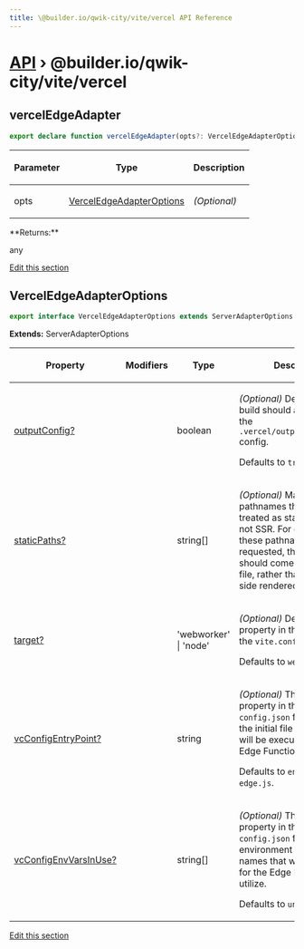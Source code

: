 ```yaml
---
title: \@builder.io/qwik-city/vite/vercel API Reference
---
```


# [API](/api) &rsaquo; @builder.io/qwik-city/vite/vercel

## vercelEdgeAdapter

```typescript
export declare function vercelEdgeAdapter(opts?: VercelEdgeAdapterOptions): any;
```

<table><thead><tr><th>

Parameter

</th><th>

Type

</th><th>

Description

</th></tr></thead>
<tbody><tr><td>

opts

</td><td>

[VercelEdgeAdapterOptions](#verceledgeadapteroptions)

</td><td>

_(Optional)_

</td></tr>
</tbody></table>
**Returns:**

any

[Edit this section](https://github.com/QwikDev/qwik/tree/main/packages/qwik-city/adapters/vercel-edge/vite/index.ts)

## VercelEdgeAdapterOptions

```typescript
export interface VercelEdgeAdapterOptions extends ServerAdapterOptions
```

**Extends:** ServerAdapterOptions

<table><thead><tr><th>

Property

</th><th>

Modifiers

</th><th>

Type

</th><th>

Description

</th></tr></thead>
<tbody><tr><td>

[outputConfig?](#)

</td><td>

</td><td>

boolean

</td><td>

_(Optional)_ Determines if the build should auto-generate the `.vercel/output/config.json` config.

Defaults to `true`.

</td></tr>
<tr><td>

[staticPaths?](#)

</td><td>

</td><td>

string[]

</td><td>

_(Optional)_ Manually add pathnames that should be treated as static paths and not SSR. For example, when these pathnames are requested, their response should come from a static file, rather than a server-side rendered response.

</td></tr>
<tr><td>

[target?](#)

</td><td>

</td><td>

'webworker' \| 'node'

</td><td>

_(Optional)_ Define the `target` property in the `ssr` object in the `vite.config.ts` file.

Defaults to `webworker`.

</td></tr>
<tr><td>

[vcConfigEntryPoint?](#)

</td><td>

</td><td>

string

</td><td>

_(Optional)_ The `entrypoint` property in the `.vc-config.json` file. Indicates the initial file where code will be executed for the Edge Function.

Defaults to `entry.vercel-edge.js`.

</td></tr>
<tr><td>

[vcConfigEnvVarsInUse?](#)

</td><td>

</td><td>

string[]

</td><td>

_(Optional)_ The `envVarsInUse` property in the `.vc-config.json` file. List of environment variable names that will be available for the Edge Function to utilize.

Defaults to `undefined`.

</td></tr>
</tbody></table>

[Edit this section](https://github.com/QwikDev/qwik/tree/main/packages/qwik-city/adapters/vercel-edge/vite/index.ts)
